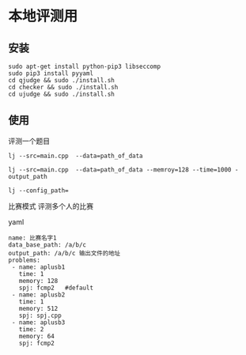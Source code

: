 # 本地评测用

## 安装


```
sudo apt-get install python-pip3 libseccomp
sudo pip3 install pyyaml
cd qjudge && sudo ./install.sh
cd checker && sudo ./install.sh
cd ujudge && sudo ./install.sh
```

## 使用

评测一个题目


```
lj --src=main.cpp  --data=path_of_data
```

```
lj --src=main.cpp  --data=path_of_data --memroy=128 --time=1000 -output_path
```

```
lj --config_path=
```


比赛模式 评测多个人的比赛


yaml
```
name: 比赛名字1
data_base_path: /a/b/c
output_path: /a/b/c 输出文件的地址
problems:
 - name: aplusb1
   time: 1
   memory: 128
   spj: fcmp2   #default
 - name: aplusb2
   time: 1
   memory: 512
   spj: spj.cpp
 - name: aplusb3
   time: 2
   memory: 64
   spj: fcmp2
```
